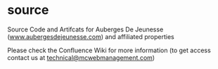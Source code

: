 source
======

Source Code and Artifcats for Auberges De Jeunesse (www.aubergesdejeunesse.com) and affiliated properties

Please check the Confluence Wiki for more information (to get access contact us at technical@mcwebmanagement.com)


